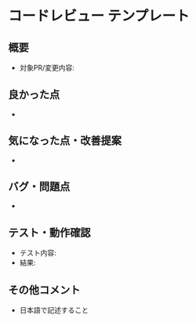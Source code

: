 # コードレビュー テンプレート

## 概要
- 対象PR/変更内容:

## 良かった点
- 

## 気になった点・改善提案
- 

## バグ・問題点
- 

## テスト・動作確認
- テスト内容:
- 結果:

## その他コメント
- 日本語で記述すること